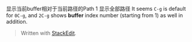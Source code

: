
<C-G> 显示当前buffer相对于当前路径的Path
1 <C-G> 显示全部路径
It seems `C-g` is default for `0C-g`, and `2C-g` shows **buffer** index number (starting from 1) as well in addition.

> Written with [StackEdit](https://stackedit.io/).
<!--stackedit_data:
eyJoaXN0b3J5IjpbMzg1NTE5MzEzLDQ0NzYyODEwNV19
-->